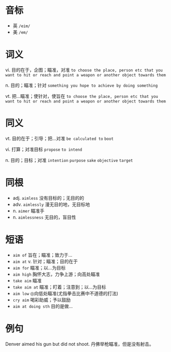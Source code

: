 # 音标

- 英 `/eim/`
- 美 `/em/`

# 词义

vi. 目的在于，企图；瞄准，对准
`to choose the place, person etc that you want to hit or reach and point a weapon or another object towards them`

n. 目的；瞄准；针对
`something you hope to achieve by doing something`

vt. 把…瞄准；使针对，使旨在
`to choose the place, person etc that you want to hit or reach and point a weapon or another object towards them`

# 同义

vt. 目的在于；引导；把…对准
`be calculated to` `boot`

vi. 打算；对准目标
`propose` `to intend`

n. 目的；目标；对准
`intention` `purpose` `sake` `objective` `target`

# 同根

- adj. `aimless` 没有目标的；无目的的
- adv. `aimlessly` 漫无目的地，无目标地
- n. `aimer` 瞄准手
- n. `aimlessness` 无目的，盲目性

# 短语

- `aim of` 旨在；瞄准；致力于…
- `aim at` v. 针对；瞄准；目的在于
- `aim for` 瞄准；以…为目标
- `aim high` 胸怀大志，力争上游；向高处瞄准
- `take aim` 瞄准
- `take aim at` 瞄准；盯着；注意到；以…为目标
- `aim low` ◎向低处瞄准(尤指拳击比赛中不道德的打法)
- `cry aim` 喝彩助威；予以鼓励
- `aim at doing sth` 目的是做…

# 例句

Denver aimed his gun but did not shoot.
丹佛举枪瞄准，但是没有射击。


